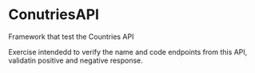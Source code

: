 # ConutriesAPI
Framework that test the Countries API

Exercise intendedd to verify the name and code endpoints from this API, validatin positive and negative response.
